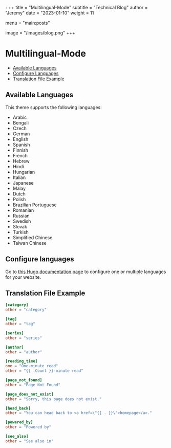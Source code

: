 +++
title = "Multilingual-Mode"
subtitle = "Technical Blog"
author = "Jeremy"
date = "2023-01-10"
weight = 11

menu = "main:posts"

image = "/images/blog.png"
+++

# Multilingual-Mode

* [Available Languages](#available-languages)
* [Configure Languages](#configure-languages)
* [Translation File Example](#translation-file-example)

## Available Languages

This theme supports the following languages:

- Arabic
- Bengali
- Czech
- German
- English
- Spanish
- Finnish
- French
- Hebrew
- Hindi
- Hungarian
- Italian
- Japanese
- Malay
- Dutch
- Polish
- Brazilian Portuguese
- Romanian
- Russian
- Swedish
- Slovak
- Turkish
- Simplified Chinese
- Taiwan Chinese

## Configure languages

Go to [this Hugo documentation page](https://gohugo.io/content-management/multilingual/#configure-languages) to configure one or multiple languages for your website.

## Translation File Example

```toml
[category]
other = "category"

[tag]
other = "tag"

[series]
other = "series"

[author]
other = "author"

[reading_time]
one = "One-minute read"
other = "{{ .Count }}-minute read"

[page_not_found]
other = "Page Not Found"

[page_does_not_exist]
other = "Sorry, this page does not exist."

[head_back]
other = "You can head back to <a href=\"{{ . }}\">homepage</a>."

[powered_by]
other = "Powered by"

[see_also]
other = "See also in"
```
